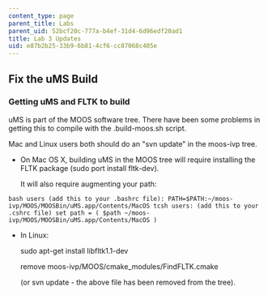 ```yaml
---
content_type: page
parent_title: Labs
parent_uid: 52bcf20c-777a-b4ef-31d4-6d96edf20ad1
title: Lab 3 Updates
uid: e87b2b25-33b9-6b81-4cf6-cc87068c405e
---
```


Fix the uMS Build
-----------------

### Getting uMS and FLTK to build

uMS is part of the MOOS software tree. There have been some problems in getting this to compile with the .build-moos.sh script.

Mac and Linux users both should do an "svn update" in the moos-ivp tree.

*   On Mac OS X, building uMS in the MOOS tree will require installing the FLTK package (sudo port install fltk-dev).
    
    It will also require augmenting your path:
    

```
bash users (add this to your .bashrc file): PATH=$PATH:~/moos-ivp/MOOS/MOOSBin/uMS.app/Contents/MacOS tcsh users: (add this to your .cshrc file) set path = ( $path ~/moos-ivp/MOOS/MOOSBin/uMS.app/Contents/MacOS )
```

*   In Linux:
    
    sudo apt-get install libfltk1.1-dev
    
    remove moos-ivp/MOOS/cmake\_modules/FindFLTK.cmake
    
    (or svn update - the above file has been removed from the tree).